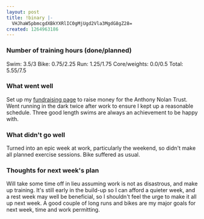 ```yaml
---
layout: post
title: !binary |-
  VHJhaW5pbmcgdXBkYXRlIC0gMjUgd2Vla3MgdG8gZ28=
created: 1264963186
---
```

<h3>Number of training hours (done/planned)</h3>
Swim: 3.5/3
Bike: 0.75/2.25
Run: 1.25/1.75
Core/weights: 0.0/0.5
Total: 5.55/7.5

<h3>What went well</h3>
Set up my <a href="http://uk.virginmoneygiving.com/willthames">fundraising page</a> to raise money for the Anthony Nolan Trust. Went running in the dark twice after work to ensure I kept up a reasonable schedule. Three good length swims are always an achievement to be happy with. 

<h3>What didn't go well</h3>
Turned into an epic week at work, particularly the weekend, so didn't make all planned exercise sessions. Bike suffered as usual. 

<h3>Thoughts for next week's plan</h3>
Will take some time off in lieu assuming work is not as disastrous, and make up training. It's still early in the build-up so I can afford a quieter week, and a rest week may well be beneficial, so I shouldn't feel the urge to make it all up next week. A good couple of long runs and bikes are my major goals for next week, time and work permitting. 
